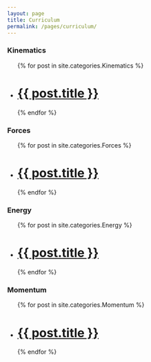 ```yaml
---
layout: page
title: Curriculum
permalink: /pages/curriculum/
---
```


<h3 class="page-heading">Kinematics</h3>

<ul class="post-list">
  {% for post in site.categories.Kinematics %}
    <li>
      <h1>
        <a class="post-link" href="{{ post.url | prepend: site.baseurl }}">{{ post.title }}</a>
      </h1>
    </li>
  {% endfor %}
</ul>

<h3 class="page-heading">Forces</h3>

<ul class="post-list">
  {% for post in site.categories.Forces %}
    <li>
      <h1>
        <a class="post-link" href="{{ post.url | prepend: site.baseurl }}">{{ post.title }}</a>
      </h1>
    </li>
  {% endfor %}
</ul>

<h3 class="page-heading">Energy</h3>

<ul class="post-list">
  {% for post in site.categories.Energy %}
    <li>
      <h1>
        <a class="post-link" href="{{ post.url | prepend: site.baseurl }}">{{ post.title }}</a>
      </h1>
    </li>
  {% endfor %}
</ul>

<h3 class="page-heading">Momentum</h3>

<ul class="post-list">
  {% for post in site.categories.Momentum %}
    <li>
      <h1>
        <a class="post-link" href="{{ post.url | prepend: site.baseurl }}">{{ post.title }}</a>
      </h1>
    </li>
  {% endfor %}
</ul>
